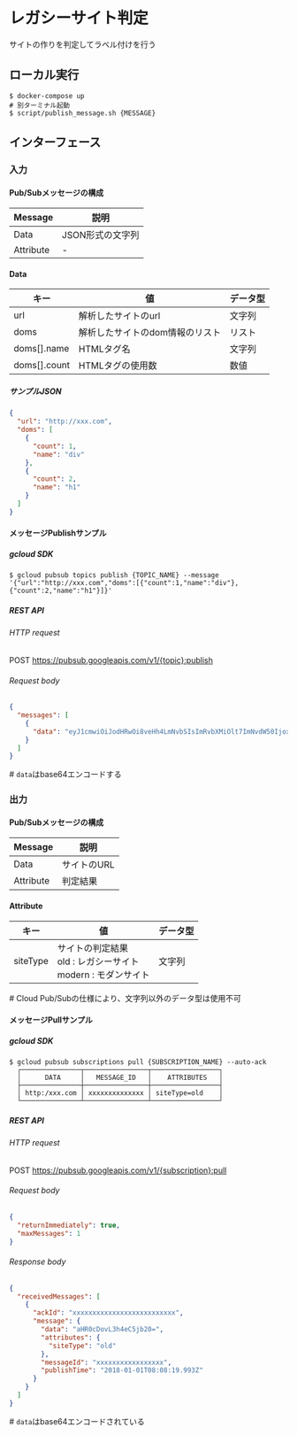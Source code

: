 # レガシーサイト判定
サイトの作りを判定してラベル付けを行う

## ローカル実行
```console
$ docker-compose up
# 別ターミナル起動
$ script/publish_message.sh {MESSAGE}
```


## インターフェース
### 入力
#### Pub/Subメッセージの構成
| Message   | 説明             |
| ---       | ---              |
| Data      | JSON形式の文字列 |
| Attribute | -                |

#### Data
| キー         | 値                              | データ型 |
| ---          | ---                             | ---      |
| url          | 解析したサイトのurl             | 文字列   |
| doms         | 解析したサイトのdom情報のリスト | リスト   |
| doms[].name  | HTMLタグ名                      | 文字列   |
| doms[].count | HTMLタグの使用数                | 数値     |

##### サンプルJSON
```json
{
  "url": "http://xxx.com",
  "doms": [
    {
      "count": 1,
      "name": "div"
    },
    {
      "count": 2,
      "name": "h1"
    }
  ]
}
```

#### メッセージPublishサンプル
##### gcloud SDK
```console
$ gcloud pubsub topics publish {TOPIC_NAME} --message '{"url":"http://xxx.com","doms":[{"count":1,"name":"div"},{"count":2,"name":"h1"}]}'
```

##### REST API
###### HTTP request
POST https://pubsub.googleapis.com/v1/{topic}:publish

###### Request body
```json
{
  "messages": [
    {
      "data": "eyJ1cmwiOiJodHRwOi8veHh4LmNvbSIsImRvbXMiOlt7ImNvdW50IjoxLCJuYW1lIjoiZGl2In0seyJjb3VudCI6MiwibmFtZSI6ImgxIn1dfQo="
    }
  ]
}
```

\# `data`はbase64エンコードする


### 出力
#### Pub/Subメッセージの構成
| Message   | 説明        |
| ---       | ---         |
| Data      | サイトのURL |
| Attribute | 判定結果    |

#### Attribute
| キー     | 値                                                                   | データ型 |
| ---      | ---                                                                  | ---      |
| siteType | サイトの判定結果<br>old    : レガシーサイト<br>modern : モダンサイト | 文字列   |

\# Cloud Pub/Subの仕様により、文字列以外のデータ型は使用不可

#### メッセージPullサンプル
##### gcloud SDK
```console
$ gcloud pubsub subscriptions pull {SUBSCRIPTION_NAME} --auto-ack
  ┌───────────────┬────────────────┬─────────────────┐
  │      DATA     │   MESSAGE_ID   │    ATTRIBUTES   │
  ├───────────────┼────────────────┼─────────────────┤
  │ http:/xxx.com │ xxxxxxxxxxxxxx │ siteType=old    │
  └───────────────┴────────────────┴─────────────────┘
```

##### REST API
###### HTTP request
POST https://pubsub.googleapis.com/v1/{subscription}:pull

###### Request body
```json
{
  "returnImmediately": true,
  "maxMessages": 1
}
```

###### Response body
```json
{
  "receivedMessages": [
    {
      "ackId": "xxxxxxxxxxxxxxxxxxxxxxxxxx",
      "message": {
        "data": "aHR0cDovL3h4eC5jb20=",
        "attributes": {
          "siteType": "old"
        },
        "messageId": "xxxxxxxxxxxxxxxxx",
        "publishTime": "2018-01-01T08:08:19.993Z"
      }
    }
  ]
}
```

\# `data`はbase64エンコードされている
